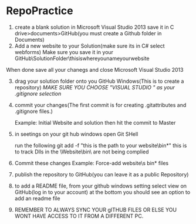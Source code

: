 RepoPractice
============
1. create a blank solution in Microsoft Visual Studio 2013 
  save it in C drive>documents>GitHub(you must create a Github folder in Documents)
2. Add a new website to your Solution(make sure its in C# select webforms)
  Make sure you save it in your GitHub\SolutionFolder\thisiswhereyounameyourwebsite
  
  When done save all your chanegs and close Microsoft Visual Studio 2013
  
3. drag your solution folder onto you GitHub Windows(This is to create a repository)
  *MAKE SURE YOU CHOOSE "VISUAL STUDIO " as your .gitignore selection*
  
4. commit your changes(The first commit is for creating .gitattributes and .gitignore files.)

    Example: Initial Website and solution then hit the commit to Master
    

5. in seetings on your git hub windows open Git SHell 

    run the following git add -f "this is the path to your website\bin\*"
    this is to track Dlls in the \Website\bin\ are not being complied 
    
6. Commit these changes Example: Force-add website\s bin\* files

7. publish the repository to GitHub(you can leave it as a public Repository)

8. to add a README file,  from your github windows setting select view on GitHub(log in to your account)
  at the bottom you should see an option to add an readme file

9. REMEMBER TO ALWAYS SYNC YOUR gITHUB FILES OR ELSE YOU WONT HAVE ACCESS TO IT FROM A DIFFERENT PC.
